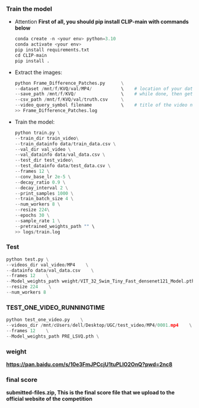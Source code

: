 ### Train the model
- Attention
  **First of all, you should pip install CLIP-main with commands below**
  ```python
  conda create -n <your env> python=3.10
  conda activate <your env>
  pip install requirements.txt
  cd CLIP-main
  pip install .
  ```
- Extract the images:
  
  ```python
  python Frame_Difference_Patches.py      \
  --dataset /mnt/f/KVQ/val/MP4/           \    # location of your dataset
  --save_path /mnt/f/KVQ/                 \    # while done, then get a Frame_Difference_Patches dir
  --csv_path /mnt/f/KVQ/val/truth.csv     \
  --video_query_symbol filename           \    # title of the video name in the .csv file   
  >> Frame_Difference_Patches.log
  ```

- Train the model:
  
  ```python
  python train.py \
  --train_dir train_video\
  --train_datainfo data/train_data.csv \
  --val_dir val_video \
  --val_datainfo data/val_data.csv \
  --test_dir test_video\
  --test_datainfo data/test_data.csv \
  --frames 12 \
  --conv_base_lr 2e-5 \
  --decay_ratio 0.9 \
  --decay_interval 2 \
  --print_samples 1000 \
  --train_batch_size 4 \
  --num_workers 8 \
  --resize 224\
  --epochs 30 \
  --sample_rate 1 \
  --pretrained_weights_path "" \
  >> logs/train.log
  ```

### Test

```python
python test.py \
--videos_dir val_video/MP4    \
--datainfo data/val_data.csv    \
--frames 12    \
--Model_weights_path weight/VIT_32_Swim_Tiny_Fast_densenet121_Model.pth    \
--resize 224    \
--num_workers 8
```

### TEST_ONE_VIDEO_RUNNINGTIME

```python
python test_one_video.py    \
--videos_dir /mnt/cUsers/dell/Desktop/UGC/test_video/MP4/0001.mp4    \
--frames 12    \
--Model_weights_path PRE_LSVQ.pth \
```

### weight
**https://pan.baidu.com/s/10e3FmJPCcjU1tuPLlO2OnQ?pwd=2nc8**

### final score
**submitted-files.zip, This is the final score file that we upload to the official website of the competition**

